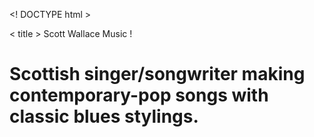 <! DOCTYPE html >

 >
<head >
< title > Scott Wallace Music </ title >
</ head >
<body >!




<h1 > Scottish singer/songwriter making contemporary-pop songs with classic blues stylings. </ h1 >
</ body >
</ html >
